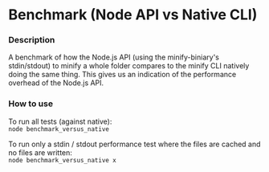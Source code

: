 
# Benchmark (Node API vs Native CLI)

### Description

A benchmark of how the Node.js API (using the minify-biniary's stdin/stdout) to minify a whole folder compares to the minify CLI natively doing the same thing. This gives us an indication of the performance overhead of the Node.js API.

### How to use

To run all tests (against native):  
`node benchmark_versus_native`

To run only a stdin / stdout performance test where the files are cached and no files are written:  
`node benchmark_versus_native x`

